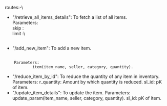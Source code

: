 routes:-\
- "/retrieve_all_items_details": To fetch a list of all items.\
        Parameters:\
                skip :\
                limit :\
##
- "/add_new_item": To add a new item.
##
        Parameters:
                item(item_name, seller, category, quantity).
- "/reduce_item_by_id": To reduce the quantity of any item in inventory.
        Parameters:
                r_quantity: Amount by which quantity is reduced.
                sl_id: pK of item.
- "/update_item_details": To update the item.
        Parameters:
                update_param(item_name, seller, category, quantity).
                sl_id: pK of item.
